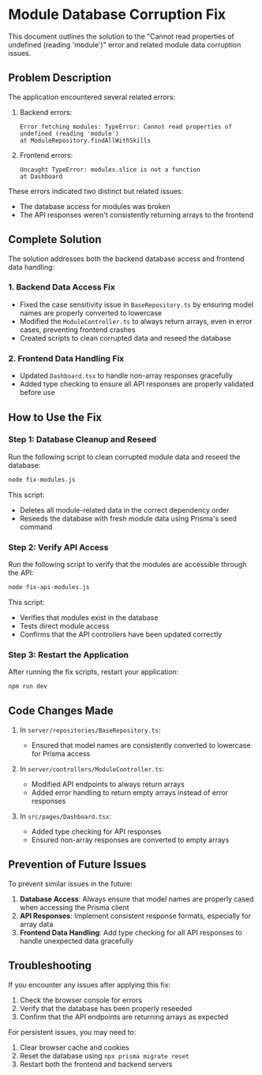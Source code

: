 # Module Database Corruption Fix

This document outlines the solution to the "Cannot read properties of undefined (reading 'module')" error and related module data corruption issues.

## Problem Description

The application encountered several related errors:

1. Backend errors:
   ```
   Error fetching modules: TypeError: Cannot read properties of undefined (reading 'module')
   at ModuleRepository.findAllWithSkills
   ```

2. Frontend errors:
   ```
   Uncaught TypeError: modules.slice is not a function
   at Dashboard
   ```

These errors indicated two distinct but related issues:
- The database access for modules was broken
- The API responses weren't consistently returning arrays to the frontend

## Complete Solution

The solution addresses both the backend database access and frontend data handling:

### 1. Backend Data Access Fix

- Fixed the case sensitivity issue in `BaseRepository.ts` by ensuring model names are properly converted to lowercase
- Modified the `ModuleController.ts` to always return arrays, even in error cases, preventing frontend crashes
- Created scripts to clean corrupted data and reseed the database

### 2. Frontend Data Handling Fix

- Updated `Dashboard.tsx` to handle non-array responses gracefully
- Added type checking to ensure all API responses are properly validated before use

## How to Use the Fix

### Step 1: Database Cleanup and Reseed

Run the following script to clean corrupted module data and reseed the database:

```bash
node fix-modules.js
```

This script:
- Deletes all module-related data in the correct dependency order
- Reseeds the database with fresh module data using Prisma's seed command

### Step 2: Verify API Access

Run the following script to verify that the modules are accessible through the API:

```bash
node fix-api-modules.js
```

This script:
- Verifies that modules exist in the database
- Tests direct module access
- Confirms that the API controllers have been updated correctly

### Step 3: Restart the Application

After running the fix scripts, restart your application:

```bash
npm run dev
```

## Code Changes Made

1. In `server/repositories/BaseRepository.ts`:
   - Ensured that model names are consistently converted to lowercase for Prisma access

2. In `server/controllers/ModuleController.ts`:
   - Modified API endpoints to always return arrays
   - Added error handling to return empty arrays instead of error responses

3. In `src/pages/Dashboard.tsx`:
   - Added type checking for API responses
   - Ensured non-array responses are converted to empty arrays

## Prevention of Future Issues

To prevent similar issues in the future:

1. **Database Access**: Always ensure that model names are properly cased when accessing the Prisma client
2. **API Responses**: Implement consistent response formats, especially for array data
3. **Frontend Data Handling**: Add type checking for all API responses to handle unexpected data gracefully

## Troubleshooting

If you encounter any issues after applying this fix:

1. Check the browser console for errors
2. Verify that the database has been properly reseeded
3. Confirm that the API endpoints are returning arrays as expected

For persistent issues, you may need to:

1. Clear browser cache and cookies
2. Reset the database using `npx prisma migrate reset`
3. Restart both the frontend and backend servers
